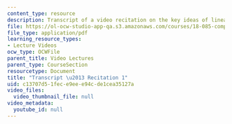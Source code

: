 ```yaml
---
content_type: resource
description: Transcript of a video recitation on the key ideas of linear algebra.
file: https://ol-ocw-studio-app-qa.s3.amazonaws.com/courses/18-085-computational-science-and-engineering-i-fall-2008/c13707d51fece9eee94cde1cea35127a_18-085F08-R01.pdf
file_type: application/pdf
learning_resource_types:
- Lecture Videos
ocw_type: OCWFile
parent_title: Video Lectures
parent_type: CourseSection
resourcetype: Document
title: "Transcript \u2013 Recitation 1"
uid: c13707d5-1fec-e9ee-e94c-de1cea35127a
video_files:
  video_thumbnail_file: null
video_metadata:
  youtube_id: null
---
```

